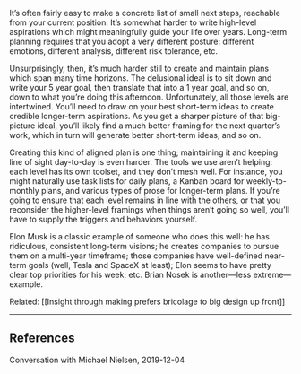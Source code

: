 It’s often fairly easy to make a concrete list of small next steps, reachable from your current position. It’s somewhat harder to write high-level aspirations which might meaningfully guide your life over years. Long-term planning requires that you adopt a very different posture: different emotions, different analysis, different risk tolerance, etc.

Unsurprisingly, then, it’s much harder still to create and maintain plans which span many time horizons. The delusional ideal is to sit down and write your 5 year goal, then translate that into a 1 year goal, and so on, down to what you’re doing this afternoon. Unfortunately, all those levels are intertwined. You’ll need to draw on your best short-term ideas to create credible longer-term aspirations. As you get a sharper picture of that big-picture ideal, you’ll likely find a much better framing for the next quarter’s work, which in turn will generate better short-term ideas, and so on.

Creating this kind of aligned plan is one thing; maintaining it and keeping line of sight day-to-day is even harder. The tools we use aren’t helping: each level has its own toolset, and they don’t mesh well. For instance, you might naturally use task lists for daily plans, a Kanban board for weekly-to-monthly plans, and various types of prose for longer-term plans. If you’re going to ensure that each level remains in line with the others, or that you reconsider the higher-level framings when things aren’t going so well, you’ll have to supply the triggers and behaviors yourself.

Elon Musk is a classic example of someone who does this well: he has ridiculous, consistent long-term visions; he creates companies to pursue them on a multi-year timeframe; those companies have well-defined near-term goals (well, Tesla and SpaceX at least); Elon seems to have pretty clear top priorities for his week; etc. Brian Nosek is another—less extreme—example.

Related: [[Insight through making prefers bricolage to big design up front]]

---

## References

Conversation with Michael Nielsen, 2019-12-04